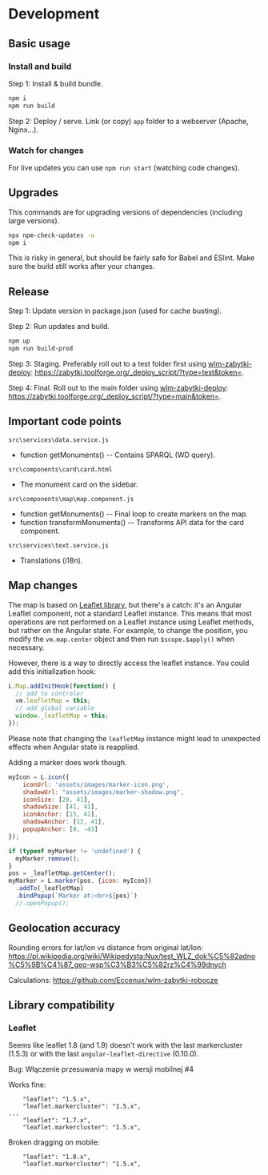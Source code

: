 Development
===========

Basic usage
-----------

### Install and build

Step 1: Install & build bundle.
```bash
npm i
npm run build
```
Step 2: Deploy / serve.
Link (or copy) `app` folder to a webserver (Apache, Nginx...).

### Watch for changes

For live updates you can use `npm run start` (watching code changes).

Upgrades
--------

This commands are for upgrading versions of dependencies (including large versions).
```bash
npx npm-check-updates -u
npm i
```
This is risky in general, but should be fairly safe for Babel and ESlint.
Make sure the build still works after your changes.

Release
-------
Step 1: Update version in package.json (used for cache busting).

Step 2: Run updates and build.
```bash
npm up
npm run build-prod
```

Step 3: Staging.
Preferably roll out to a test folder first using [wlm-zabytki-deploy](https://github.com/Eccenux/wlm-zabytki-deploy/):
https://zabytki.toolforge.org/_deploy_script/?type=test&token=.

Step 4: Final.
Roll out to the main folder using [wlm-zabytki-deploy](https://github.com/Eccenux/wlm-zabytki-deploy/):
https://zabytki.toolforge.org/_deploy_script/?type=main&token=.

Important code points
----------------------------------------
`src\services\data.service.js`
  - function getMonuments() -- Contains SPARQL (WD query).

`src\components\card\card.html`
  - The monument card on the sidebar.

`src\components\map\map.component.js`
  - function getMonuments() -- Final loop to create markers on the map.
  - function transformMonuments() -- Transforms API data for the card component.

`src\services\text.service.js`
  - Translations (i18n).

Map changes
----------------------------------------

The map is based on [Leaflet library](https://leafletjs.com/), but there's a catch: it's an Angular Leaflet component, not a standard Leaflet instance.
This means that most operations are not performed on a Leaflet instance using Leaflet methods, but rather on the Angular state.
For example, to change the position, you modify the `vm.map.center` object and then run `$scope.$apply()` when necessary.

However, there is a way to directly access the leaflet instance. You could add this initialization hook:

```js
L.Map.addInitHook(function() {
  // add to controler
  vm.leafletMap = this;
  // add global variable
  window._leafletMap = this;
});
```

Please note that changing the `leafletMap` instance might lead to unexpected effects when Angular state is reapplied.

Adding a marker does work though.
```js
myIcon = L.icon({
    iconUrl: 'assets/images/marker-icon.png',
    shadowUrl: "assets/images/marker-shadow.png",
    iconSize: [29, 41],
    shadowSize: [41, 41],
    iconAnchor: [15, 41],
    shadowAnchor: [12, 41],
    popupAnchor: [0, -43]
});

if (typeof myMarker != 'undefined') {
  myMarker.remove();
}
pos = _leafletMap.getCenter();
myMarker = L.marker(pos, {icon: myIcon})
  .addTo(_leafletMap)
  .bindPopup(`Marker at:<br>${pos}`)
  //.openPopup();
```

Geolocation accuracy
----------------------
Rounding errors for lat/lon vs distance from original lat/lon:
https://pl.wikipedia.org/wiki/Wikipedysta:Nux/test_WLZ_dok%C5%82adno%C5%9B%C4%87_geo-wsp%C3%B3%C5%82rz%C4%99dnych

Calculations:
https://github.com/Eccenux/wlm-zabytki-robocze

Library compatibility
--------------------------

### Leaflet

Seems like leaflet 1.8 (and 1.9) doesn't work with the last markercluster (1.5.3) 
or with the last `angular-leaflet-directive` (0.10.0).

Bug: Włączenie przesuwania mapy w wersji mobilnej #4

Works fine:
```
    "leaflet": "1.5.x",
    "leaflet.markercluster": "1.5.x",
...
    "leaflet": "1.7.x",
    "leaflet.markercluster": "1.5.x",
```

Broken dragging on mobile:
```
    "leaflet": "1.8.x",
    "leaflet.markercluster": "1.5.x",
```
